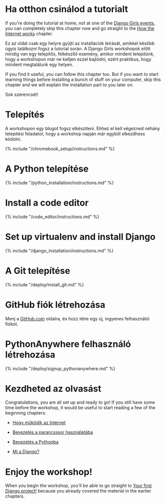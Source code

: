 # Ha otthon csinálod a tutorialt

If you're doing the tutorial at home, not at one of the [Django Girls events](https://djangogirls.org/events/), you can completely skip this chapter now and go straight to the [How the Internet works](../how_the_internet_works/README.md) chapter.

Ez az oldal csak egy helyre gyűjti az installációk leírását, amikkel később úgyis találkozni fogsz a tutorial során. A Django Girls workshopok előtt mindig van egy telepítős, felkészítő esemény, amikor mindent telepítünk, hogy a workshopon már ne kelljen ezzel bajlódni, ezért praktikus, hogy mindent megtalálunk egy helyen.

If you find it useful, you can follow this chapter too. But if you want to start learning things before installing a bunch of stuff on your computer, skip this chapter and we will explain the installation part to you later on.

Sok szerencsét!

# Telepítés

A workshopon egy blogot fogsz elkészíteni. Ehhez el kell végezned néhány telepítési feladatot, hogy a workshop napján már egyből elkezdhess kódolni.

<!--sec data-title="Chromebook setup (if you're using one)"
data-id="chromebook_setup" data-collapse=true ces--> {% include "/chromebook_setup/instructions.md" %} 

<!--endsec-->

# A Python telepítése

{% include "/python_installation/instructions.md" %}

# Install a code editor

{% include "/code_editor/instructions.md" %}

# Set up virtualenv and install Django

{% include "/django_installation/instructions.md" %}

# A Git telepítése

{% include "/deploy/install_git.md" %}

# GitHub fiók létrehozása

Menj a [GitHub.com](https://www.github.com) oldalra, és hozz létre egy új, ingyenes felhasználói fiókot.

# PythonAnywhere felhasználó létrehozása

{% include "/deploy/signup_pythonanywhere.md" %}

# Kezdheted az olvasást

Congratulations, you are all set up and ready to go! If you still have some time before the workshop, it would be useful to start reading a few of the beginning chapters:

* [Hogy működik az Internet](../how_the_internet_works/README.md)

* [Bevezetés a parancsssor használatába](../intro_to_command_line/README.md)

* [Bevezetés a Pythonba](../python_introduction/README.md)

* [Mi a Django?](../django/README.md)

# Enjoy the workshop!

When you begin the workshop, you'll be able to go straight to [Your first Django project!](../django_start_project/README.md) because you already covered the material in the earlier chapters.